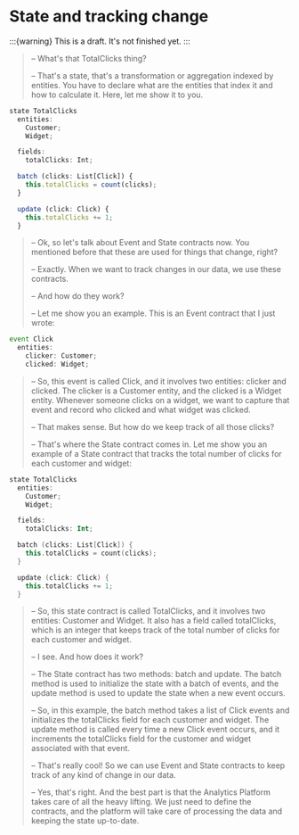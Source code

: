 # State and tracking change

:::{warning}
This is a draft. It's not finished yet.
:::




> – What's that TotalClicks thing?
>
> – That's a state, that's a transformation or aggregation indexed by entities. You have to declare what are the entities that index it and how to calculate it. Here, let me show it to you.

```js
state TotalClicks
  entities:
    Customer;
    Widget;

  fields:
    totalClicks: Int;

  batch (clicks: List[Click]) {
    this.totalClicks = count(clicks);
  }

  update (click: Click) {
    this.totalClicks += 1;
  }
```


>– Ok, so let's talk about Event and State contracts now. You mentioned before that these are used for things that change, right?
>
>– Exactly. When we want to track changes in our data, we use these contracts.
>
>– And how do they work?
>
>– Let me show you an example. This is an Event contract that I just wrote:

```js
event Click 
  entities:
    clicker: Customer;
    clicked: Widget;
```

>– So, this event is called Click, and it involves two entities: clicker and clicked. The clicker is a Customer entity, and the clicked is a Widget entity. Whenever someone clicks on a widget, we want to capture that event and record who clicked and what widget was clicked.
>
>– That makes sense. But how do we keep track of all those clicks?
>
>– That's where the State contract comes in. Let me show you an example of a State contract that tracks the total number of clicks for each customer and widget:

```kotlin
state TotalClicks
  entities:
    Customer;
    Widget;

  fields:
    totalClicks: Int;

  batch (clicks: List[Click]) {
    this.totalClicks = count(clicks);
  }

  update (click: Click) {
    this.totalClicks += 1;
  }
```

>– So, this state contract is called TotalClicks, and it involves two entities: Customer and Widget. It also has a field called totalClicks, which is an integer that keeps track of the total number of clicks for each customer and widget.
>
>– I see. And how does it work?
>
>– The State contract has two methods: batch and update. The batch method is used to initialize the state with a batch of events, and the update method is used to update the state when a new event occurs.
>
>– So, in this example, the batch method takes a list of Click events and initializes the totalClicks field for each customer and widget. The update method is called every time a new Click event occurs, and it increments the totalClicks field for the customer and widget associated with that event.
>
>– That's really cool! So we can use Event and State contracts to keep track of any kind of change in our data.
>
>– Yes, that's right. And the best part is that the Analytics Platform takes care of all the heavy lifting. We just need to define the contracts, and the platform will take care of processing the data and keeping the state up-to-date.
